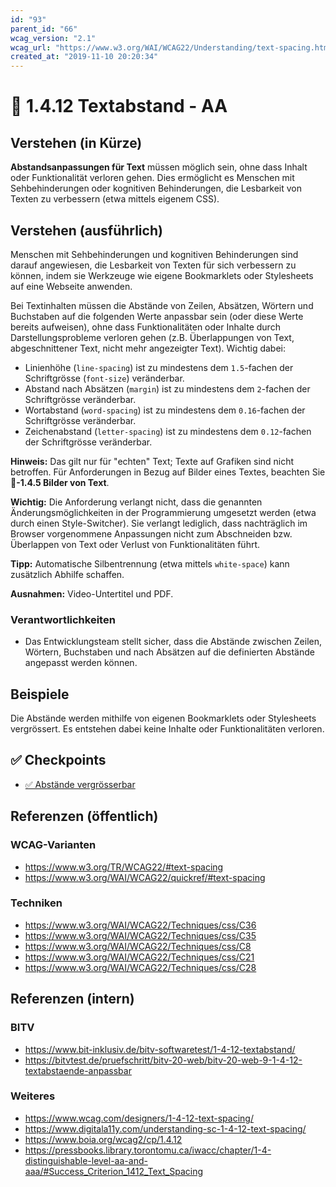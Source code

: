 ```yaml
---
id: "93"
parent_id: "66"
wcag_version: "2.1"
wcag_url: "https://www.w3.org/WAI/WCAG22/Understanding/text-spacing.html"
created_at: "2019-11-10 20:20:34"
---
```


# 📜 1.4.12 Textabstand - AA

## Verstehen (in Kürze)

**Abstandsanpassungen für Text** müssen möglich sein, ohne dass Inhalt oder Funktionalität verloren gehen. Dies ermöglicht es Menschen mit Sehbehinderungen oder kognitiven Behinderungen, die Lesbarkeit von Texten zu verbessern (etwa mittels eigenem CSS).

## Verstehen (ausführlich)

Menschen mit Sehbehinderungen und kognitiven Behinderungen sind darauf angewiesen, die Lesbarkeit von Texten für sich verbessern zu können, indem sie Werkzeuge wie eigene Bookmarklets oder Stylesheets auf eine Webseite anwenden.

Bei Textinhalten müssen die Abstände von Zeilen, Absätzen, Wörtern und Buchstaben auf die folgenden Werte anpassbar sein (oder diese Werte bereits aufweisen), ohne dass Funktionalitäten oder Inhalte durch Darstellungsprobleme verloren gehen (z.B. Überlappungen von Text, abgeschnittener Text, nicht mehr angezeigter Text). Wichtig dabei:

- Linienhöhe (`line-spacing`) ist zu mindestens dem `1.5`-fachen der Schriftgrösse (`font-size`) veränderbar.
- Abstand nach Absätzen (`margin`) ist zu mindestens dem `2`-fachen der Schriftgrösse veränderbar.
- Wortabstand (`word-spacing`) ist zu mindestens dem `0.16`-fachen der Schriftgrösse veränderbar.
- Zeichenabstand (`letter-spacing`) ist zu mindestens dem `0.12`-fachen der Schriftgrösse veränderbar.

**Hinweis:** Das gilt nur für "echten" Text; Texte auf Grafiken sind nicht betroffen. Für Anforderungen in Bezug auf Bilder eines Textes, beachten Sie **📜-1.4.5 Bilder von Text**.

**Wichtig:** Die Anforderung verlangt nicht, dass die genannten Änderungsmöglichkeiten in der Programmierung umgesetzt werden (etwa durch einen Style-Switcher). Sie verlangt lediglich, dass nachträglich im Browser vorgenommene Anpassungen nicht zum Abschneiden bzw. Überlappen von Text oder Verlust von Funktionalitäten führt.

**Tipp:** Automatische Silbentrennung (etwa mittels `white-space`) kann zusätzlich Abhilfe schaffen.

**Ausnahmen:** Video-Untertitel und PDF.

### Verantwortlichkeiten

- Das Entwicklungsteam stellt sicher, dass die Abstände zwischen Zeilen, Wörtern, Buchstaben und nach Absätzen auf die definierten Abstände angepasst werden können.

## Beispiele

Die Abstände werden mithilfe von eigenen Bookmarklets oder Stylesheets vergrössert. Es entstehen dabei keine Inhalte oder Funktionalitäten verloren.

## ✅ Checkpoints

- [✅ Abstände vergrösserbar](abstaende-vergroesserbar)

## Referenzen (öffentlich)

### WCAG-Varianten
- <https://www.w3.org/TR/WCAG22/#text-spacing>
- <https://www.w3.org/WAI/WCAG22/quickref/#text-spacing>

### Techniken
- <https://www.w3.org/WAI/WCAG22/Techniques/css/C36>
- <https://www.w3.org/WAI/WCAG22/Techniques/css/C35>
- <https://www.w3.org/WAI/WCAG22/Techniques/css/C8>
- <https://www.w3.org/WAI/WCAG22/Techniques/css/C21>
- <https://www.w3.org/WAI/WCAG22/Techniques/css/C28>

## Referenzen (intern)

### BITV
- <https://www.bit-inklusiv.de/bitv-softwaretest/1-4-12-textabstand/>
- <https://bitvtest.de/pruefschritt/bitv-20-web/bitv-20-web-9-1-4-12-textabstaende-anpassbar>

### Weiteres
- <https://www.wcag.com/designers/1-4-12-text-spacing/>
- <https://www.digitala11y.com/understanding-sc-1-4-12-text-spacing/>
- <https://www.boia.org/wcag2/cp/1.4.12>
- <https://pressbooks.library.torontomu.ca/iwacc/chapter/1-4-distinguishable-level-aa-and-aaa/#Success_Criterion_1412_Text_Spacing>
